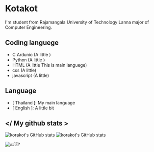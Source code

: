 # Kotakot

I'm student from Rajamangala University of Technology Lanna major of Computer Engineering.

## Coding languege

- C Ardunio (A little )
- Python (A little )
- HTML (A little This is main languege)
- css (A little)
- javascript (A little)

## Language

- [ Thailand ]: My main language
- [ English ]: A little bit

## </ My github stats >

![korakot's GitHub stats](https://github-readme-stats.vercel.app/api?username=Korakot2001&show_icons=true&theme=tokyonight)
![korakot's GitHub stats](https://github-readme-stats.vercel.app/api/top-langs/?username=Korakot2001&langs_count=5&theme=tokyonight)

![อะไร๊?](https://giphy.com/gifs/life-bugs-programmer-2KAGlmkPywhZS)
